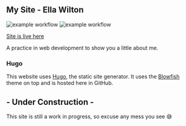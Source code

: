 ## My Site - Ella Wilton
![example workflow](https://github.com/ella-wilton/ella-wilton/actions/workflows/gh-pages/badge.svg)
![example workflow](https://github.com/github/docs/actions/workflows/gh-pages/badge.svg)

[Site is live here](https://ella-wilton.github.io/ella-wilton/)

A practice in web development to show you a little about me.

### Hugo
This website uses [Hugo](https://gohugo.io/), the static site generator.
It uses the [Blowfish](https://blowfish.page/) theme on top and is hosted here in GitHub.

## - Under Construction -
This site is still a work in progress, so excuse any mess you see :sweat_smile:
